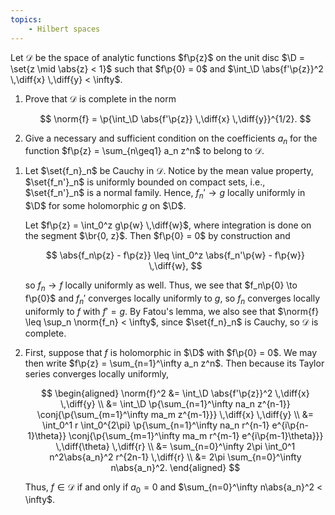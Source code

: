 ```yaml
---
topics:
    - Hilbert spaces
---
```


<problem>

Let $\mathcal{D}$ be the space of analytic functions $f\p{z}$ on the unit disc $\D = \set{z \mid \abs{z} < 1}$ such that $f\p{0} = 0$ and $\int_\D \abs{f'\p{z}}^2 \,\diff{x} \,\diff{y} < \infty$.

1. Prove that $\mathcal{D}$ is complete in the norm

    $$
    \norm{f}
        = \p{\int_\D \abs{f'\p{z}} \,\diff{x} \,\diff{y}}^{1/2}.
    $$

2. Give a necessary and sufficient condition on the coefficients $a_n$ for the function $f\p{z} = \sum_{n\geq1} a_n z^n$ to belong to $\mathcal{D}$.

</problem>

<solution>

1. Let $\set{f_n}_n$ be Cauchy in $\mathcal{D}$. Notice by the mean value property, $\set{f_n'}_n$ is uniformly bounded on compact sets, i.e., $\set{f_n'}_n$ is a normal family. Hence, $f_n' \to g$ locally uniformly in $\D$ for some holomorphic $g$ on $\D$.

    Let $f\p{z} = \int_0^z g\p{w} \,\diff{w}$, where integration is done on the segment $\br{0, z}$. Then $f\p{0} = 0$ by construction and

    $$
    \abs{f_n\p{z} - f\p{z}}
        \leq \int_0^z \abs{f_n'\p{w} - f\p{w}} \,\diff{w},
    $$

    so $f_n \to f$ locally uniformly as well. Thus, we see that $f_n\p{0} \to f\p{0}$ and $f_n'$ converges locally uniformly to $g$, so $f_n$ converges locally uniformly to $f$ with $f' = g$. By Fatou's lemma, we also see that $\norm{f} \leq \sup_n \norm{f_n} < \infty$, since $\set{f_n}_n$ is Cauchy, so $\mathcal{D}$ is complete.

2. First, suppose that $f$ is holomorphic in $\D$ with $f\p{0} = 0$. We may then write $f\p{z} = \sum_{n=1}^\infty a_n z^n$. Then because its Taylor series converges locally uniformly,

    $$
    \begin{aligned}
        \norm{f}^2
            &= \int_\D \abs{f'\p{z}}^2 \,\diff{x} \,\diff{y} \\
            &= \int_\D \p{\sum_{n=1}^\infty na_n z^{n-1}} \conj{\p{\sum_{m=1}^\infty ma_m z^{m-1}}} \,\diff{x} \,\diff{y} \\
            &= \int_0^1 r \int_0^{2\pi} \p{\sum_{n=1}^\infty na_n r^{n-1} e^{i\p{n-1}\theta}} \conj{\p{\sum_{m=1}^\infty ma_m r^{m-1} e^{i\p{m-1}\theta}}} \,\diff{\theta} \,\diff{r} \\
            &= \sum_{n=0}^\infty 2\pi \int_0^1 n^2\abs{a_n}^2 r^{2n-1} \,\diff{r} \\
            &= 2\pi \sum_{n=0}^\infty n\abs{a_n}^2.
    \end{aligned}
    $$

    Thus, $f \in \mathcal{D}$ if and only if $a_0 = 0$ and $\sum_{n=0}^\infty n\abs{a_n}^2 < \infty$.

</solution>
